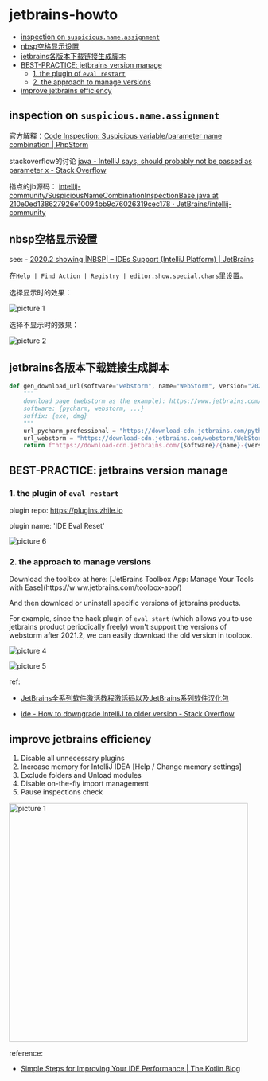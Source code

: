 # jetbrains-howto

- [inspection on `suspicious.name.assignment`](#inspection-on-suspiciousnameassignment)
- [nbsp空格显示设置](#nbsp空格显示设置)
- [jetbrains各版本下载链接生成脚本](#jetbrains各版本下载链接生成脚本)
- [BEST-PRACTICE: jetbrains version manage](#best-practice-jetbrains-version-manage)
    - [1. the plugin of `eval restart`](#1-the-plugin-of-eval-restart)
    - [2. the approach to manage versions](#2-the-approach-to-manage-versions)
- [improve jetbrains efficiency](#improve-jetbrains-efficiency)

## inspection on `suspicious.name.assignment`

官方解释：[Code Inspection: Suspicious variable/parameter name combination | PhpStorm](https://www.jetbrains.com/help/phpstorm/javascript-and-typescript-suspicious-variable-parameter-name-combination.html)

stackoverflow的讨论 [java - IntelliJ says, should probably not be passed as parameter x - Stack Overflow](https://stackoverflow.com/questions/34379580/intellij-says-should-probably-not-be-passed-as-parameter-x)

指点的jb源码： [intellij-community/SuspiciousNameCombinationInspectionBase.java at 210e0ed138627926e10094bb9c76026319cec178 · JetBrains/intellij-community](https://github.com/JetBrains/intellij-community/blob/210e0ed138627926e10094bb9c76026319cec178/java/java-analysis-impl/src/com/intellij/codeInspection/suspiciousNameCombination/SuspiciousNameCombinationInspectionBase.java)

## nbsp空格显示设置

see: - [2020.2 showing |NBSP| – IDEs Support (IntelliJ Platform) | JetBrains](https://intellij-support.jetbrains.com/hc/en-us/community/posts/360009442799-2020-2-showing-NBSP-)

在`Help | Find Action | Registry | editor.show.special.chars`里设置。

选择显示时的效果：

![picture 1](https://mark-vue-oss.oss-cn-hangzhou.aliyuncs.com/jetbrains-howto-1656906625520-b834c9aa7081ce0f8fea14255222028f1881e4618816dd8e13152c02a88fc208.png)  

选择不显示时的效果：

![picture 2](https://mark-vue-oss.oss-cn-hangzhou.aliyuncs.com/jetbrains-howto-1656906688216-fb4ab848042da8b9b6ae1b6cc157f786e80670190c1c525ca4d1a1c77c5873f8.png)  

## jetbrains各版本下载链接生成脚本

```py
def gen_download_url(software="webstorm", name="WebStorm", version="2020.3.3", suffix="exe"):
    """
    download page (webstorm as the example): https://www.jetbrains.com/webstorm/download/other.html 
    software: {pycharm, webstorm, ...}
    suffix: {exe, dmg}
    """
    url_pycharm_professional = "https://download-cdn.jetbrains.com/python/pycharm-professional-2020.3.5.dmg"
    url_webstorm = "https://download-cdn.jetbrains.com/webstorm/WebStorm-2020.3.3.exe"
    return f"https://download-cdn.jetbrains.com/{software}/{name}-{version}.{suffix}"
```

## BEST-PRACTICE: jetbrains version manage

### 1. the plugin of `eval restart`

plugin repo: https://plugins.zhile.io

plugin name: 'IDE Eval Reset'

![picture 6](https://mark-vue-oss.oss-cn-hangzhou.aliyuncs.com/jetbrains-howto-1642485827260-f451b4ff7ea352b26fd4c6d13a512ff88c8ff067dd754cb9d51e1d979e6af907.png)  

### 2. the approach to manage versions

Download the toolbox at here: [JetBrains Toolbox App: Manage Your Tools with Ease](https://w ww.jetbrains.com/toolbox-app/)

And then download or uninstall specific versions of jetbrains products.

For example, since the hack plugin of `eval start` (which allows you to use jetbrains product periodically freely) won't support the versions of webstorm after 2021.2, we can easily download the old version in toolbox.

![picture 4](https://mark-vue-oss.oss-cn-hangzhou.aliyuncs.com/jetbrains-howto-1642485538134-6f36f7277858541772744c00ac24f01f243fcfd7b282a5aceddd5df6fc72c798.png)  

![picture 5](https://mark-vue-oss.oss-cn-hangzhou.aliyuncs.com/jetbrains-howto-1642485565528-42c0dec28204e8878ecf4f1a59ed5d70ef5d6cb428377f11fcb7cc885e842fd1.png)  

ref:

- [JetBrains全系列软件激活教程激活码以及JetBrains系列软件汉化包](https://www.macwk.com/article/jetbrains-crack)

- [ide - How to downgrade IntelliJ to older version - Stack Overflow](https://stackoverflow.com/questions/18519560/how-to-downgrade-intellij-to-older-version)

## improve jetbrains efficiency

1. Disable all unnecessary plugins
2. Increase memory for IntelliJ IDEA [Help / Change memory settings]
3. Exclude folders and Unload modules
4. Disable on-the-fly import management
5. Pause inspections check

<img alt="picture 1" src="https://mark-vue-oss.oss-cn-hangzhou.aliyuncs.com/1640194669995-jetbrains-howto-bb60024de03a0f70a741740db732e6d44c514c077f1132051728b80595dcc2ae.png" width="480" />  

reference:
- [Simple Steps for Improving Your IDE Performance | The Kotlin Blog](https://blog.jetbrains.com/kotlin/2021/06/simple-steps-for-improving-your-ide-performance/)
